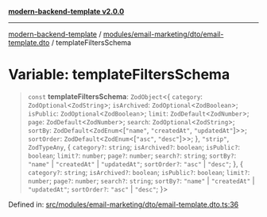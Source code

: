 [**modern-backend-template v2.0.0**](../../../../../README.md)

***

[modern-backend-template](../../../../../modules.md) / [modules/email-marketing/dto/email-template.dto](../README.md) / templateFiltersSchema

# Variable: templateFiltersSchema

> `const` **templateFiltersSchema**: `ZodObject`\<\{ `category`: `ZodOptional`\<`ZodString`\>; `isArchived`: `ZodOptional`\<`ZodBoolean`\>; `isPublic`: `ZodOptional`\<`ZodBoolean`\>; `limit`: `ZodDefault`\<`ZodNumber`\>; `page`: `ZodDefault`\<`ZodNumber`\>; `search`: `ZodOptional`\<`ZodString`\>; `sortBy`: `ZodDefault`\<`ZodEnum`\<\[`"name"`, `"createdAt"`, `"updatedAt"`\]\>\>; `sortOrder`: `ZodDefault`\<`ZodEnum`\<\[`"asc"`, `"desc"`\]\>\>; \}, `"strip"`, `ZodTypeAny`, \{ `category?`: `string`; `isArchived?`: `boolean`; `isPublic?`: `boolean`; `limit?`: `number`; `page?`: `number`; `search?`: `string`; `sortBy?`: `"name"` \| `"createdAt"` \| `"updatedAt"`; `sortOrder?`: `"asc"` \| `"desc"`; \}, \{ `category?`: `string`; `isArchived?`: `boolean`; `isPublic?`: `boolean`; `limit?`: `number`; `page?`: `number`; `search?`: `string`; `sortBy?`: `"name"` \| `"createdAt"` \| `"updatedAt"`; `sortOrder?`: `"asc"` \| `"desc"`; \}\>

Defined in: [src/modules/email-marketing/dto/email-template.dto.ts:36](https://github.com/maemreyo/saas-4cus-nodejs/blob/2a5b3f3aa11335dfa561e80e1feabb8e6084261e/src/modules/email-marketing/dto/email-template.dto.ts#L36)
